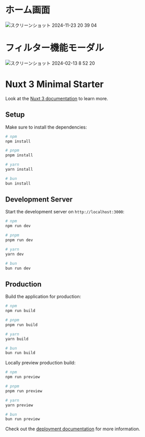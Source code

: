 # ホーム画面
![スクリーンショット 2024-11-23 20 39 04](https://github.com/user-attachments/assets/45c20721-63da-46fc-8f59-9cf0287c74db)

# フィルター機能モーダル
![スクリーンショット 2024-02-13 8 52 20](https://github.com/takumiuma/vue-menu/assets/136358705/1d579562-d803-4aaf-abfe-6ac6aacb246a)

# Nuxt 3 Minimal Starter

Look at the [Nuxt 3 documentation](https://nuxt.com/docs/getting-started/introduction) to learn more.

## Setup

Make sure to install the dependencies:

```bash
# npm
npm install

# pnpm
pnpm install

# yarn
yarn install

# bun
bun install
```

## Development Server

Start the development server on `http://localhost:3000`:

```bash
# npm
npm run dev

# pnpm
pnpm run dev

# yarn
yarn dev

# bun
bun run dev
```

## Production

Build the application for production:

```bash
# npm
npm run build

# pnpm
pnpm run build

# yarn
yarn build

# bun
bun run build
```

Locally preview production build:

```bash
# npm
npm run preview

# pnpm
pnpm run preview

# yarn
yarn preview

# bun
bun run preview
```

Check out the [deployment documentation](https://nuxt.com/docs/getting-started/deployment) for more information.

